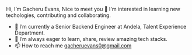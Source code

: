 Hi, I’m Gacheru Evans, Nice to meet you 👋
I'm interested in learning new techologies, contributing and collaborating.
- 🌱 I’m currently a Senior Backend Engineer at Andela, Talent Experience Department.
- 💞️ I’m always eager to learn, share, review amazing tech stacks.
- 📫 How to reach me gacheruevans0@gmail.com

<!---
gacheruevans/gacheruevans is a ✨ special ✨ repository because its `README.md` (this file) appears on your GitHub profile.
You can click the Preview link to take a look at your changes.
--->
